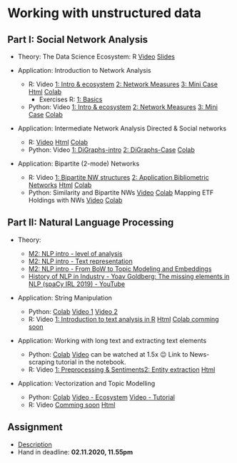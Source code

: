 # Working with unstructured data

## Part I: Social Network Analysis

* Theory: The Data Science Ecosystem: R [Video](https://www.loom.com/share/307f388fbb3d4e73919250aa6eb535f0) [Slides](https://sds-aau.github.io/SDS-master/M2/notebooks/network_analysis_theory.html)
* Application: Introduction to Network Analysis
   * R: Video [1: Intro & ecosystem](https://www.loom.com/share/abe75a61d7374ae99f946e1a5829430e)  [2: Network Measures](https://www.loom.com/share/981c493c990c46f591f465455a0d5bba) [3: Mini Case](https://www.loom.com/share/9fc0c009945c4fb0b3aaa0be77f52707) [Html](https://sds-aau.github.io/SDS-master/M2/notebooks/network_analysis_application.nb.html) [Colab](https://colab.research.google.com/github/SDS-AAU/SDS-master/blob/master/M2/notebooks/network_analysis_application.ipynb)
      * Exercises R: [1: Basics](https://colab.research.google.com/github/SDS-AAU/SDS-master/blob/master/M2/exercises/network_analysis_application_ex1.ipynb)
   * Python: Video [1: Intro & ecosystem](https://www.loom.com/share/e2a1e501c1474b70aaa64bad5257d635)  [2: Network Measures](https://www.loom.com/share/3556014c3e2b4fd39d675e05258f5041) [3: Mini Case](https://www.loom.com/share/75ed0b7f781a447991f28149bbe54c04) [Colab](https://github.com/SDS-AAU/SDS-master/blob/master/M2/notebooks/M2_Networks_hands_on_in_python.ipynb)

* Application: Intermediate Network Analysis Directed & Social networks
   * R: [Video](https://www.loom.com/share/1f905b64ba014819a0c0b45c0757f92c) [Html](https://sds-aau.github.io/SDS-master/M2/notebooks/network_analysis_application_directed.nb.html) [Colab](https://colab.research.google.com/github/SDS-AAU/SDS-master/blob/master/M2/notebooks/network_analysis_application_directed.ipynb)
   * Python: Video [1: DiGraphs-intro](https://www.loom.com/share/6a8c8d5d6b8e4e989356b5ca4fa47035?sharedAppSource=personal_library)  [2: DiGraphs-Case](https://www.loom.com/share/fb7a9e91d67e487094b390c9b509737c?sharedAppSource=personal_library) [Colab](https://github.com/SDS-AAU/SDS-master/blob/master/M2/notebooks/M2_Directed_Networks_hands_on_Python.ipynb)

* Application: Bipartite (2-mode) Networks
   * R: Video [1: Bipartite NW structures](https://www.loom.com/share/7668a71c95f941a1a17148e45ba83689) [2: Application Bibliometric Networks](https://www.loom.com/share/2fdf16a87a9d4eac81d50cef0b55ae3b) [Html](https://sds-aau.github.io/SDS-master/M2/notebooks/network_analysis_application_bipartite.nb.html) [Colab](https://colab.research.google.com/github/SDS-AAU/SDS-master/blob/master/M2/notebooks/network_analysis_application_bipartite.ipynb)
   * Python: Similarity and Bipartite NWs [Video](https://www.loom.com/share/f51efae898ff4d78a69949381b4649fe) [Colab](https://nbviewer.jupyter.org/github/SDS-AAU/SDS-master/blob/master/M2/notebooks/M2_Bipartite_graphs_in_Python.ipynb)
   Mapping ETF Holdings with NWs [Video](https://www.loom.com/share/3984d91363f54c01b27d8672f382b711?sharedAppSource=personal_library) [Colab](https://nbviewer.jupyter.org/github/SDS-AAU/SDS-master/blob/master/M2/notebooks/M2_Case_ETF_Holdings_Python.ipynb)
 <!---     * Exercise R: [Bibliometric Networks](https://colab.research.google.com/github/SDS-AAU/SDS-master/blob/master/M2/exercises/network_analysis_application_bipartit_ex1.ipynb) --->


## Part II: Natural Language Processing

* Theory: 
   * [M2: NLP intro - level of analysis](https://www.loom.com/share/289e4e0e91c24e759ae84a11cb06f78c?sharedAppSource=personal_library)
   * [M2: NLP intro - Text representation](https://www.loom.com/share/d97ba6e1e1a344899c83616b290cd888?sharedAppSource=personal_library)
   * [M2: NLP intro - From BoW to Topic Modeling and Embeddings](https://www.loom.com/share/2a7b0791c906457cab0c57e0618dc68b?sharedAppSource=personal_library)
   * [History of NLP in Industry - Yoav Goldberg: The missing elements in NLP (spaCy IRL 2019) - YouTube](https://youtu.be/e12danHhlic)


* Application: String Manipulation
   * Python: [Colab](https://colab.research.google.com/github/SDS-AAU/SDS-master/blob/master/M2/notebooks/NLP_intro_py.ipynb) [Video 1](https://www.loom.com/share/44d9ad8917fb4b9585110c507640ff3c?sharedAppSource=personal_library) [Video 2](https://www.loom.com/share/109433b5063d445aa2dd1b19d263afee?sharedAppSource=personal_library)
   * R: Video [1: Introduction to text analysis in R](https://www.loom.com/share/5648ecba2c26429aaebcda7ba8ffb83a?from_recorder=1) [Html](https://sds-aau.github.io/SDS-master/M2/notebooks/NLP_intro_R.nb.html) [Colab comming soon](https://colab.research.google.com/github/SDS-AAU/SDS-master/blob/master/M2/notebooks/NLP_intro_R.ipynb)
   
* Application: Working with long text and extracting text elements
   * Python: [Colab](https://colab.research.google.com/github/SDS-AAU/SDS-master/blob/master/M2/notebooks/NLP_Longtext_py.ipynb) [Video](https://www.loom.com/share/e5480f30f379471e975d9080ecd6bb44) can be watched at 1.5x :wink: Link to News-scraping tutorial in the notebook.
    * R: Video [1: Preprocessing & Sentiments](https://www.loom.com/share/693668d74ce74697870fd97a8256d682?from_recorder=1)[2: Entity extraction](https://www.loom.com/share/647407c8959a4702b14c7db8dcf055f0?from_recorder=1) [Html](https://sds-aau.github.io/SDS-master/M2/notebooks/NLP_long_text_R.nb.html)

* Application: Vectorization and Topic Modelling
   * Python: [Colab](https://colab.research.google.com/github/SDS-AAU/SDS-master/blob/master/M2/notebooks/M2_NLP_TexVec_Py.ipynb) [Video - Ecosystem](https://www.loom.com/share/64b94c41755b4a78bdfe354203c10104) [Video - Tutorial](https://www.loom.com/share/3dc09124ae7a4525872384d13be3ec36)
    * R: Video [Comming soon]() [Html](https://sds-aau.github.io/SDS-master/M2/notebooks/NLP_text_vectorization_R.nb.html)
   
## Assignment

* [Description](https://sds-aau.github.io/dsba-cbs/M2/assignment)
* Hand in deadline: **02.11.2020, 11.55pm**

